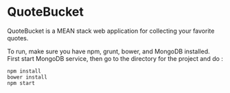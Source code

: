 # QuoteBucket

QuoteBucket is a MEAN stack web application for collecting your favorite quotes.

To run, make sure you have npm, grunt, bower, and MongoDB installed. First start MongoDB service, then go to the directory for the project and
do :

```
npm install
bower install
npm start
```